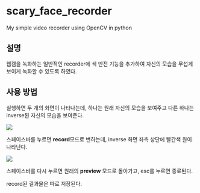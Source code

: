 # scary_face_recorder
My simple video recorder using OpenCV in python

<h2>설명</h2>
<p> 웹캠을 녹화하는 일반적인 recorder에 색 반전 기능을 추가하여 자신의 모습을 무섭게 보이게 녹화할 수 있도록 하였다.</p>
<h2>사용 방법</h2>
<p> 실행하면 두 개의 화면이 나타나는데, 하나는 원래 자신의 모습을 보여주고 다른 하나는 inverse된 자신의 모습을 보여준다.</p>
<img src="https://github.com/Cho1jaeho/scary_face_recorder/assets/162866830/65bcdab4-0f4a-4ab1-9fcf-38285c824de5">
<p> 스페이스바를 누르면 <b>record</b>모드로 변하는데, inverse 화면 좌측 상단에 빨간색 원이 나타난다.</p>
<img src="https://github.com/Cho1jaeho/scary_face_recorder/assets/162866830/f2123b77-15d4-49aa-b36c-0b626fa37df7">
<p> 스페이스바를 다시 누르면 원래의 <b>preview</b> 모드로 돌아가고, esc를 누르면 종료된다.</p>
<p>record된 결과물은 따로 저장된다.</p>
